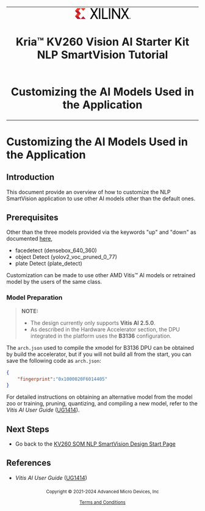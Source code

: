 ﻿<table class="sphinxhide">
 <tr>
   <td align="center"><img src="../../media/xilinx-logo.png" width="30%"/><h1>Kria&trade; KV260 Vision AI Starter Kit<br>NLP SmartVision Tutorial</h1>
   </td>
 </tr>
 <tr>
 <td align="center"><h1>Customizing the AI Models Used in the Application</h1>
  </td>
 </tr>
</table>

# Customizing the AI Models Used in the Application

## Introduction

This document provide an overview of how to customize the NLP SmartVision application to use other AI models other than the default ones.

## Prerequisites

Other than the three models provided via the keywords "up" and "down" as documented [here](./app_deployment_nlp.md),

* facedetect (densebox_640_360)
* object Detect (yolov2_voc_pruned_0_77)
* plate Detect (plate_detect)

Customization can be made to use other AMD Vitis&trade; AI models or retrained model by the users of the same class.

### Model Preparation

>**NOTE:**
>
>* The design currently only supports **Vitis AI 2.5.0**.
>* As described in the Hardware Accelerator section, the DPU integrated in the platform uses the **B3136** configuration.

The `arch.json` used to compile the xmodel for B3136 DPU can be obtained by build the accelerator, but if you will not build all from the start, you can save the following code as `arch.json`:

```json
{
    "fingerprint":"0x1000020F6014405"
}
```

For detailed instructions on obtaining an alternative model from the model zoo or training, pruning, quantizing, and compiling a new model, refer to the *Vitis AI User Guide* ([UG1414](https://docs.xilinx.com/access/sources/dita/map?isLatest=true&ft:locale=en-US&url=ug1414-vitis-ai)).

## Next Steps

* Go back to the [KV260 SOM NLP SmartVision Design Start Page](../nlp_smartvision_landing)

## References

* *Vitis AI User Guide* ([UG1414](https://docs.xilinx.com/access/sources/dita/map?isLatest=true&ft:locale=en-US&url=ug1414-vitis-ai))


<p class="sphinxhide" align="center"><sub>Copyright © 2021-2024 Advanced Micro Devices, Inc</sub></p>

<p class="sphinxhide" align="center"><sup><a href="https://www.amd.com/en/corporate/copyright">Terms and Conditions</a></sup></p>